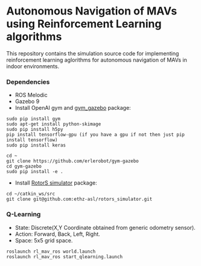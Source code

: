 # Autonomous Navigation of MAVs using Reinforcement Learning algorithms

This repository contains the simulation source code for implementing reinforcement learning aglorithms for autonomous navigation of MAVs in indoor environments.

### Dependencies
- ROS Melodic
- Gazebo 9
- Install OpenAI gym and <a href="https://github.com/erlerobot/gym-gazebo">gym_gazebo</a> package:
```
sudo pip install gym
sudo apt-get install python-skimage
sudo pip install h5py
pip install tensorflow-gpu (if you have a gpu if not then just pip install tensorflow)
sudo pip install keras

cd ~
git clone https://github.com/erlerobot/gym-gazebo
cd gym-gazebo
sudo pip install -e .
```
- Install <a href="https://github.com/ethz-asl/rotors_simulator">RotorS simulator</a> package:
```
cd ~/catkin_ws/src
git clone git@github.com:ethz-asl/rotors_simulator.git
```

### Q-Learning
- State: Discrete(X,Y Coordinate obtained from generic odometry sensor).
- Action: Forward, Back, Left, Right.
- Space: 5x5 grid space.


```
roslaunch rl_mav_ros world.launch
roslaunch rl_mav_ros start_qlearning.launch
```

